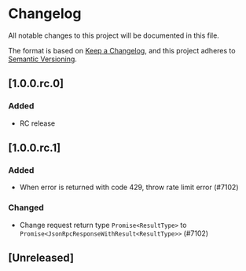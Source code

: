 # Changelog

All notable changes to this project will be documented in this file.

The format is based on [Keep a Changelog](https://keepachangelog.com/en/1.0.0/),
and this project adheres to [Semantic Versioning](https://semver.org/spec/v2.0.0.html).

<!-- EXAMPLE

## [1.0.0]

### Added

- I've added feature XY (#1000)

### Changed

- I've cleaned up XY (#1000)

### Deprecated

- I've deprecated XY (#1000)

### Removed

- I've removed XY (#1000)

### Fixed

- I've fixed XY (#1000)

### Security

- I've improved the security in XY (#1000)

-->

## [1.0.0.rc.0]

### Added

-   RC release 

## [1.0.0.rc.1]

 ### Added

 - When error is returned with code 429, throw rate limit error (#7102)

 ### Changed

 - Change request return type `Promise<ResultType>` to `Promise<JsonRpcResponseWithResult<ResultType>>` (#7102)

## [Unreleased]